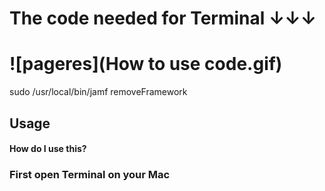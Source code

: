 # The code needed for Terminal ↓↓↓

# ![pageres](How to use code.gif)

sudo /usr/local/bin/jamf removeFramework

## Usage

#### How do I use this?

### First open Terminal on your Mac
